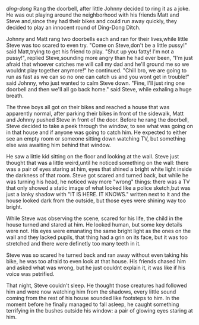 *ding-dong* Rang the doorbell, after little Johnny decided to ring it as a joke. He was out playing around the neighborhood with his friends Matt and Steve and,since they had their bikes and could run away quickly, they decided to play an innocent round of Ding-Dong Ditch. 

Johnny and Matt rang two doorbells each and ran for their lives,while little Steve was too scared to even try. "Come on Steve,don't be a little pussy!" said Matt,trying to get his friend to play. "Shut up you fatty! I'm not a pussy!", replied Steve,sounding more angry than he had ever been, "I'm just afraid that whoever catches me will call my dad and he'll ground me so we wouldnt play together anymore!" he continued. "Chill bro, we are going to run as fast as we can so no one can catch us and you wont get in trouble!" said Johnny, who just wanted to calm Steve down. "Fine, I'll just ring one doorbell and then we'll all go back home." said Steve, while exhaling a huge breath.

 The three boys all got on their bikes and reached a house that was apparently normal, after parking their bikes in front of the sidewalk, Matt and Johnny pushed Steve in front of the door. Before he rang the doorbell, Steve decided to take a peek through the window, to see what was going on in that house and if anyone was going to catch him. He expected to either see an empty room or someone sitting down watching TV, but something else was awaiting him behind that window. 

He saw a little kid sitting on the floor and looking at the wall. Steve just thought that was a little weird,until he noticed something on the wall: there was a pair of eyes staring at him, eyes that shined a bright white light inside the darkness of that room. Steve got scared and turned back, but while he was turning his head, he noticed way more "wrong" things: there was a TV that only showed a static image of what looked like a police sketch,but was just a lanky shadow with "IT IS HERE. IT KNOWS." written next to it and the house looked dark from the outside, but those eyes were shining way too bright. 

While Steve was observing the scene, scared for his life, the child in the house turned and stared at him. He looked human, but some key details were not. His eyes were emanating the same bright light as the ones on the wall and they lacked pupils, that thing had a grin on its face, but it was too stretched and there were definetly too many teeth in it.

Steve was so scared he turned back and ran away without even taking his bike, he was too afraid to even look at that house. His friends chased him and asked what was wrong, but he just couldnt explain it, it was like if his voice was petrified.

That night, Steve couldn't sleep. He thought those creatures had followed him and were now watching him from the shadows, every little sound coming from the rest of his house sounded like footsteps to him. In the moment before he finally managed to fall asleep, he caught something terrifying in the bushes outside his window: a pair of glowing eyes staring at him.